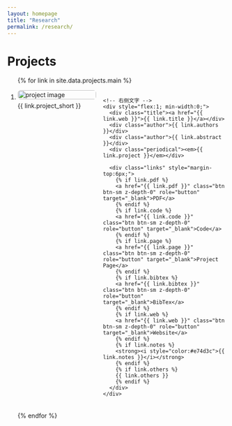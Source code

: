 ```yaml
---
layout: homepage
title: "Research"
permalink: /research/
---
```


# Projects

<div class="publications">
<ol class="bibliography">

{% for link in site.data.projects.main %}

<li>
  <div class="pub-row" style="display:flex; gap:16px; align-items:flex-start; margin-bottom:20px;">
    <!-- 左侧缩略图 -->
    <div style="flex:0 0 180px; max-width:180px;">
      <img src="{{ link.image }}" 
           alt="project image" 
           style="width:100%; height:auto; border-radius:6px; margin-bottom:6px;">
      <abbr class="badge">{{ link.project_short }}</abbr>
    </div>

    <!-- 右侧文字 -->
    <div style="flex:1; min-width:0;">
      <div class="title"><a href="{{ link.web }}">{{ link.title }}</a></div>
      <div class="author">{{ link.authors }}</div>
      <div class="author">{{ link.abstract }}</div>
      <div class="periodical"><em>{{ link.project }}</em></div>

      <div class="links" style="margin-top:6px;">
        {% if link.pdf %} 
        <a href="{{ link.pdf }}" class="btn btn-sm z-depth-0" role="button" target="_blank">PDF</a>
        {% endif %}
        {% if link.code %} 
        <a href="{{ link.code }}" class="btn btn-sm z-depth-0" role="button" target="_blank">Code</a>
        {% endif %}
        {% if link.page %} 
        <a href="{{ link.page }}" class="btn btn-sm z-depth-0" role="button" target="_blank">Project Page</a>
        {% endif %}
        {% if link.bibtex %} 
        <a href="{{ link.bibtex }}" class="btn btn-sm z-depth-0" role="button" target="_blank">BibTex</a>
        {% endif %}
        {% if link.web %} 
        <a href="{{ link.web }}" class="btn btn-sm z-depth-0" role="button" target="_blank">Website</a>
        {% endif %}
        {% if link.notes %}
        <strong><i style="color:#e74d3c">{{ link.notes }}</i></strong>
        {% endif %}
        {% if link.others %} 
        {{ link.others }}
        {% endif %}
      </div>
    </div>
  </div>
</li>

{% endfor %}
</ol>
</div>
